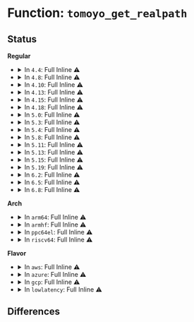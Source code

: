 # Function: <code>tomoyo_get_realpath</code>

## Status
<b>Regular</b>
<ul>
<li>
<details>
<summary>In <code>4.4</code>: Full Inline ⚠️</summary>

**Collision:** Unique Static

**Inline:** Full

**Transformation:** False

**Instances:**

```
In security/tomoyo/file.c (ffffffff8136f38f)
Location: security/tomoyo/file.c:148
Inline: True
Inline callers:
  - security/tomoyo/file.c:tomoyo_path_number_perm
  - security/tomoyo/file.c:tomoyo_check_open_permission
  - security/tomoyo/file.c:tomoyo_path_perm
  - security/tomoyo/file.c:tomoyo_mkdev_perm
  - security/tomoyo/file.c:tomoyo_path2_perm
  - security/tomoyo/file.c:tomoyo_path2_perm
```
</details>
</li>
<li>
<details>
<summary>In <code>4.8</code>: Full Inline ⚠️</summary>

**Collision:** Unique Static

**Inline:** Full

**Transformation:** False

**Instances:**

```
In security/tomoyo/file.c (ffffffff813a5dfb)
Location: security/tomoyo/file.c:148
Inline: True
Inline callers:
  - security/tomoyo/file.c:tomoyo_path2_perm
  - security/tomoyo/file.c:tomoyo_path2_perm
  - security/tomoyo/file.c:tomoyo_mkdev_perm
  - security/tomoyo/file.c:tomoyo_path_perm
  - security/tomoyo/file.c:tomoyo_check_open_permission
  - security/tomoyo/file.c:tomoyo_path_number_perm
```
</details>
</li>
<li>
<details>
<summary>In <code>4.10</code>: Full Inline ⚠️</summary>

**Collision:** Unique Static

**Inline:** Full

**Transformation:** False

**Instances:**

```
In security/tomoyo/file.c (ffffffff813bc97b)
Location: security/tomoyo/file.c:148
Inline: True
Inline callers:
  - security/tomoyo/file.c:tomoyo_path2_perm
  - security/tomoyo/file.c:tomoyo_path2_perm
  - security/tomoyo/file.c:tomoyo_mkdev_perm
  - security/tomoyo/file.c:tomoyo_path_perm
  - security/tomoyo/file.c:tomoyo_check_open_permission
  - security/tomoyo/file.c:tomoyo_path_number_perm
```
</details>
</li>
<li>
<details>
<summary>In <code>4.13</code>: Full Inline ⚠️</summary>

**Collision:** Unique Static

**Inline:** Full

**Transformation:** False

**Instances:**

```
In security/tomoyo/file.c (ffffffff813d32d5)
Location: security/tomoyo/file.c:148
Inline: True
Inline callers:
  - security/tomoyo/file.c:tomoyo_path2_perm
  - security/tomoyo/file.c:tomoyo_path2_perm
  - security/tomoyo/file.c:tomoyo_mkdev_perm
  - security/tomoyo/file.c:tomoyo_path_perm
  - security/tomoyo/file.c:tomoyo_check_open_permission
  - security/tomoyo/file.c:tomoyo_path_number_perm
```
</details>
</li>
<li>
<details>
<summary>In <code>4.15</code>: Full Inline ⚠️</summary>

**Collision:** Unique Static

**Inline:** Full

**Transformation:** False

**Instances:**

```
In security/tomoyo/file.c (ffffffff813f97e5)
Location: security/tomoyo/file.c:149
Inline: True
Inline callers:
  - security/tomoyo/file.c:tomoyo_path2_perm
  - security/tomoyo/file.c:tomoyo_path2_perm
  - security/tomoyo/file.c:tomoyo_mkdev_perm
  - security/tomoyo/file.c:tomoyo_path_perm
  - security/tomoyo/file.c:tomoyo_check_open_permission
  - security/tomoyo/file.c:tomoyo_path_number_perm
```
</details>
</li>
<li>
<details>
<summary>In <code>4.18</code>: Full Inline ⚠️</summary>

**Collision:** Unique Static

**Inline:** Full

**Transformation:** False

**Instances:**

```
In security/tomoyo/file.c (ffffffff8142a7d3)
Location: security/tomoyo/file.c:149
Inline: True
Inline callers:
  - security/tomoyo/file.c:tomoyo_path2_perm
  - security/tomoyo/file.c:tomoyo_path2_perm
  - security/tomoyo/file.c:tomoyo_mkdev_perm
  - security/tomoyo/file.c:tomoyo_path_perm
  - security/tomoyo/file.c:tomoyo_check_open_permission
  - security/tomoyo/file.c:tomoyo_path_number_perm
```
</details>
</li>
<li>
<details>
<summary>In <code>5.0</code>: Full Inline ⚠️</summary>

**Collision:** Unique Static

**Inline:** Full

**Transformation:** False

**Instances:**

```
In security/tomoyo/file.c (ffffffff814470a3)
Location: security/tomoyo/file.c:149
Inline: True
Inline callers:
  - security/tomoyo/file.c:tomoyo_path2_perm
  - security/tomoyo/file.c:tomoyo_path2_perm
  - security/tomoyo/file.c:tomoyo_mkdev_perm
  - security/tomoyo/file.c:tomoyo_path_perm
  - security/tomoyo/file.c:tomoyo_check_open_permission
  - security/tomoyo/file.c:tomoyo_path_number_perm
```
</details>
</li>
<li>
<details>
<summary>In <code>5.3</code>: Full Inline ⚠️</summary>

**Collision:** Unique Static

**Inline:** Full

**Transformation:** False

**Instances:**

```
In security/tomoyo/file.c (ffffffff81474cb6)
Location: security/tomoyo/file.c:149
Inline: True
Inline callers:
  - security/tomoyo/file.c:tomoyo_path2_perm
  - security/tomoyo/file.c:tomoyo_path2_perm
  - security/tomoyo/file.c:tomoyo_mkdev_perm
  - security/tomoyo/file.c:tomoyo_path_perm
  - security/tomoyo/file.c:tomoyo_check_open_permission
  - security/tomoyo/file.c:tomoyo_path_number_perm
```
</details>
</li>
<li>
<details>
<summary>In <code>5.4</code>: Full Inline ⚠️</summary>

**Collision:** Unique Static

**Inline:** Full

**Transformation:** False

**Instances:**

```
In security/tomoyo/file.c (ffffffff8148ea56)
Location: security/tomoyo/file.c:149
Inline: True
Inline callers:
  - security/tomoyo/file.c:tomoyo_path2_perm
  - security/tomoyo/file.c:tomoyo_path2_perm
  - security/tomoyo/file.c:tomoyo_mkdev_perm
  - security/tomoyo/file.c:tomoyo_path_perm
  - security/tomoyo/file.c:tomoyo_check_open_permission
  - security/tomoyo/file.c:tomoyo_path_number_perm
```
</details>
</li>
<li>
<details>
<summary>In <code>5.8</code>: Full Inline ⚠️</summary>

**Collision:** Unique Static

**Inline:** Full

**Transformation:** False

**Instances:**

```
In security/tomoyo/file.c (ffffffff814e5ce6)
Location: security/tomoyo/file.c:149
Inline: True
Inline callers:
  - security/tomoyo/file.c:tomoyo_path2_perm
  - security/tomoyo/file.c:tomoyo_path2_perm
  - security/tomoyo/file.c:tomoyo_mkdev_perm
  - security/tomoyo/file.c:tomoyo_path_perm
  - security/tomoyo/file.c:tomoyo_check_open_permission
  - security/tomoyo/file.c:tomoyo_path_number_perm
```
</details>
</li>
<li>
<details>
<summary>In <code>5.11</code>: Full Inline ⚠️</summary>

**Collision:** Unique Static

**Inline:** Full

**Transformation:** False

**Instances:**

```
In security/tomoyo/file.c (ffffffff815030e6)
Location: security/tomoyo/file.c:149
Inline: True
Inline callers:
  - security/tomoyo/file.c:tomoyo_path2_perm
  - security/tomoyo/file.c:tomoyo_path2_perm
  - security/tomoyo/file.c:tomoyo_mkdev_perm
  - security/tomoyo/file.c:tomoyo_path_perm
  - security/tomoyo/file.c:tomoyo_check_open_permission
  - security/tomoyo/file.c:tomoyo_path_number_perm
```
</details>
</li>
<li>
<details>
<summary>In <code>5.13</code>: Full Inline ⚠️</summary>

**Collision:** Unique Static

**Inline:** Full

**Transformation:** False

**Instances:**

```
In security/tomoyo/file.c (ffffffff81509cb6)
Location: security/tomoyo/file.c:149
Inline: True
Inline callers:
  - security/tomoyo/file.c:tomoyo_path2_perm
  - security/tomoyo/file.c:tomoyo_path2_perm
  - security/tomoyo/file.c:tomoyo_mkdev_perm
  - security/tomoyo/file.c:tomoyo_path_perm
  - security/tomoyo/file.c:tomoyo_check_open_permission
  - security/tomoyo/file.c:tomoyo_path_number_perm
```
</details>
</li>
<li>
<details>
<summary>In <code>5.15</code>: Full Inline ⚠️</summary>

**Collision:** Unique Static

**Inline:** Full

**Transformation:** False

**Instances:**

```
In security/tomoyo/file.c (ffffffff815671a2)
Location: security/tomoyo/file.c:149
Inline: True
Inline callers:
  - security/tomoyo/file.c:tomoyo_path2_perm
  - security/tomoyo/file.c:tomoyo_path2_perm
  - security/tomoyo/file.c:tomoyo_mkdev_perm
  - security/tomoyo/file.c:tomoyo_path_perm
  - security/tomoyo/file.c:tomoyo_check_open_permission
  - security/tomoyo/file.c:tomoyo_path_number_perm
```
</details>
</li>
<li>
<details>
<summary>In <code>5.19</code>: Full Inline ⚠️</summary>

**Collision:** Unique Static

**Inline:** Full

**Transformation:** False

**Instances:**

```
In security/tomoyo/file.c (ffffffff81602d53)
Location: security/tomoyo/file.c:149
Inline: True
Inline callers:
  - security/tomoyo/file.c:tomoyo_path2_perm
  - security/tomoyo/file.c:tomoyo_path2_perm
  - security/tomoyo/file.c:tomoyo_mkdev_perm
  - security/tomoyo/file.c:tomoyo_path_perm
  - security/tomoyo/file.c:tomoyo_check_open_permission
  - security/tomoyo/file.c:tomoyo_path_number_perm
```
</details>
</li>
<li>
<details>
<summary>In <code>6.2</code>: Full Inline ⚠️</summary>

**Collision:** Unique Static

**Inline:** Full

**Transformation:** False

**Instances:**

```
In security/tomoyo/file.c (ffffffff816b3ed3)
Location: security/tomoyo/file.c:149
Inline: True
Inline callers:
  - security/tomoyo/file.c:tomoyo_path2_perm
  - security/tomoyo/file.c:tomoyo_path2_perm
  - security/tomoyo/file.c:tomoyo_mkdev_perm
  - security/tomoyo/file.c:tomoyo_path_perm
  - security/tomoyo/file.c:tomoyo_check_open_permission
  - security/tomoyo/file.c:tomoyo_path_number_perm
```
</details>
</li>
<li>
<details>
<summary>In <code>6.5</code>: Full Inline ⚠️</summary>

**Collision:** Unique Static

**Inline:** Full

**Transformation:** False

**Instances:**

```
In security/tomoyo/file.c (ffffffff816ec893)
Location: security/tomoyo/file.c:149
Inline: True
Inline callers:
  - security/tomoyo/file.c:tomoyo_path2_perm
  - security/tomoyo/file.c:tomoyo_path2_perm
  - security/tomoyo/file.c:tomoyo_mkdev_perm
  - security/tomoyo/file.c:tomoyo_path_perm
  - security/tomoyo/file.c:tomoyo_check_open_permission
  - security/tomoyo/file.c:tomoyo_path_number_perm
```
</details>
</li>
<li>
<details>
<summary>In <code>6.8</code>: Full Inline ⚠️</summary>

**Collision:** Unique Static

**Inline:** Full

**Transformation:** False

**Instances:**

```
In security/tomoyo/file.c (ffffffff81729663)
Location: security/tomoyo/file.c:149
Inline: True
Inline callers:
  - security/tomoyo/file.c:tomoyo_path2_perm
  - security/tomoyo/file.c:tomoyo_path2_perm
  - security/tomoyo/file.c:tomoyo_mkdev_perm
  - security/tomoyo/file.c:tomoyo_path_perm
  - security/tomoyo/file.c:tomoyo_check_open_permission
  - security/tomoyo/file.c:tomoyo_path_number_perm
```
</details>
</li>
</ul>
<b>Arch</b>
<ul>
<li>
<details>
<summary>In <code>arm64</code>: Full Inline ⚠️</summary>

**Collision:** Unique Static

**Inline:** Full

**Transformation:** False

**Instances:**

```
In security/tomoyo/file.c (ffff8000105823cc)
Location: security/tomoyo/file.c:149
Inline: True
Inline callers:
  - security/tomoyo/file.c:tomoyo_path2_perm
  - security/tomoyo/file.c:tomoyo_path2_perm
  - security/tomoyo/file.c:tomoyo_mkdev_perm
  - security/tomoyo/file.c:tomoyo_path_perm
  - security/tomoyo/file.c:tomoyo_check_open_permission
  - security/tomoyo/file.c:tomoyo_path_number_perm
```
</details>
</li>
<li>
<details>
<summary>In <code>armhf</code>: Full Inline ⚠️</summary>

**Collision:** Unique Static

**Inline:** Full

**Transformation:** False

**Instances:**

```
In security/tomoyo/file.c (c07342f8)
Location: security/tomoyo/file.c:149
Inline: True
Inline callers:
  - security/tomoyo/file.c:tomoyo_path2_perm
  - security/tomoyo/file.c:tomoyo_path2_perm
  - security/tomoyo/file.c:tomoyo_mkdev_perm
  - security/tomoyo/file.c:tomoyo_path_perm
  - security/tomoyo/file.c:tomoyo_check_open_permission
  - security/tomoyo/file.c:tomoyo_path_number_perm
```
</details>
</li>
<li>
<details>
<summary>In <code>ppc64el</code>: Full Inline ⚠️</summary>

**Collision:** Unique Static

**Inline:** Full

**Transformation:** False

**Instances:**

```
In security/tomoyo/file.c (c0000000006f0ca4)
Location: security/tomoyo/file.c:149
Inline: True
Inline callers:
  - security/tomoyo/file.c:tomoyo_path2_perm
  - security/tomoyo/file.c:tomoyo_path2_perm
  - security/tomoyo/file.c:tomoyo_mkdev_perm
  - security/tomoyo/file.c:tomoyo_path_perm
  - security/tomoyo/file.c:tomoyo_check_open_permission
  - security/tomoyo/file.c:tomoyo_path_number_perm
```
</details>
</li>
<li>
<details>
<summary>In <code>riscv64</code>: Full Inline ⚠️</summary>

**Collision:** Unique Static

**Inline:** Full

**Transformation:** False

**Instances:**

```
In security/tomoyo/file.c (ffffffe0003d28fc)
Location: security/tomoyo/file.c:149
Inline: True
Inline callers:
  - security/tomoyo/file.c:tomoyo_path2_perm
  - security/tomoyo/file.c:tomoyo_path2_perm
  - security/tomoyo/file.c:tomoyo_mkdev_perm
  - security/tomoyo/file.c:tomoyo_path_perm
  - security/tomoyo/file.c:tomoyo_check_open_permission
  - security/tomoyo/file.c:tomoyo_path_number_perm
```
</details>
</li>
</ul>
<b>Flavor</b>
<ul>
<li>
<details>
<summary>In <code>aws</code>: Full Inline ⚠️</summary>

**Collision:** Unique Static

**Inline:** Full

**Transformation:** False

**Instances:**

```
In security/tomoyo/file.c (ffffffff81487036)
Location: security/tomoyo/file.c:149
Inline: True
Inline callers:
  - security/tomoyo/file.c:tomoyo_path2_perm
  - security/tomoyo/file.c:tomoyo_path2_perm
  - security/tomoyo/file.c:tomoyo_mkdev_perm
  - security/tomoyo/file.c:tomoyo_path_perm
  - security/tomoyo/file.c:tomoyo_check_open_permission
  - security/tomoyo/file.c:tomoyo_path_number_perm
```
</details>
</li>
<li>
<details>
<summary>In <code>azure</code>: Full Inline ⚠️</summary>

**Collision:** Unique Static

**Inline:** Full

**Transformation:** False

**Instances:**

```
In security/tomoyo/file.c (ffffffff81477a56)
Location: security/tomoyo/file.c:149
Inline: True
Inline callers:
  - security/tomoyo/file.c:tomoyo_path2_perm
  - security/tomoyo/file.c:tomoyo_path2_perm
  - security/tomoyo/file.c:tomoyo_mkdev_perm
  - security/tomoyo/file.c:tomoyo_path_perm
  - security/tomoyo/file.c:tomoyo_check_open_permission
  - security/tomoyo/file.c:tomoyo_path_number_perm
```
</details>
</li>
<li>
<details>
<summary>In <code>gcp</code>: Full Inline ⚠️</summary>

**Collision:** Unique Static

**Inline:** Full

**Transformation:** False

**Instances:**

```
In security/tomoyo/file.c (ffffffff814830d6)
Location: security/tomoyo/file.c:149
Inline: True
Inline callers:
  - security/tomoyo/file.c:tomoyo_path2_perm
  - security/tomoyo/file.c:tomoyo_path2_perm
  - security/tomoyo/file.c:tomoyo_mkdev_perm
  - security/tomoyo/file.c:tomoyo_path_perm
  - security/tomoyo/file.c:tomoyo_check_open_permission
  - security/tomoyo/file.c:tomoyo_path_number_perm
```
</details>
</li>
<li>
<details>
<summary>In <code>lowlatency</code>: Full Inline ⚠️</summary>

**Collision:** Unique Static

**Inline:** Full

**Transformation:** False

**Instances:**

```
In security/tomoyo/file.c (ffffffff8149ac66)
Location: security/tomoyo/file.c:149
Inline: True
Inline callers:
  - security/tomoyo/file.c:tomoyo_path2_perm
  - security/tomoyo/file.c:tomoyo_path2_perm
  - security/tomoyo/file.c:tomoyo_mkdev_perm
  - security/tomoyo/file.c:tomoyo_path_perm
  - security/tomoyo/file.c:tomoyo_check_open_permission
  - security/tomoyo/file.c:tomoyo_path_number_perm
```
</details>
</li>
</ul>

## Differences
